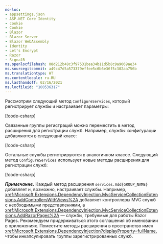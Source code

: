 ```yaml
---
no-loc:
- appsettings.json
- ASP.NET Core Identity
- cookie
- Cookie
- Blazor
- Blazor Server
- Blazor WebAssembly
- Identity
- Let's Encrypt
- Razor
- SignalR
ms.openlocfilehash: 08d212b48c3f97531bea34b11d5b8c9a9069ae34
ms.sourcegitcommit: a49c47d5a573379effee5c6b6e36f5c302aa756b
ms.translationtype: HT
ms.contentlocale: ru-RU
ms.lasthandoff: 02/16/2021
ms.locfileid: "100536317"
---
```

<a name="csc"></a>

Рассмотрим следующий метод `ConfigureServices`, который регистрирует службы и настраивает параметры:

[!code-csharp[](~/fundamentals/configuration/index/samples/3.x/ConfigSample/Startup2.cs?name=snippet)]

Связанные группы регистраций можно переместить в метод расширения для регистрации служб. Например, службы конфигурации добавляются в следующий класс:

[!code-csharp[](~/fundamentals/configuration/index/samples/3.x/ConfigSample/Options/MyConfigServiceCollectionExtensions.cs)]

Остальные службы регистрируются в аналогичном классе. Следующий метод `ConfigureServices` использует новые методы расширения для регистрации служб:

[!code-csharp[](~/fundamentals/configuration/index/samples/3.x/ConfigSample/Startup4.cs?name=snippet)]

**_Примечание._** Каждый метод расширения `services.Add{GROUP_NAME}` добавляет и, возможно, настраивает службы. Например, <xref:Microsoft.Extensions.DependencyInjection.MvcServiceCollectionExtensions.AddControllersWithViews%2A> добавляет контроллеры MVC служб с необходимыми представлениями, а <xref:Microsoft.Extensions.DependencyInjection.MvcServiceCollectionExtensions.AddRazorPages%2A> — службы, требуемые для работы Razor Pages. Рекомендуем придерживаться этого соглашения об именовании в приложениях. Поместите методы расширения в пространство имен <xref:Microsoft.Extensions.DependencyInjection?displayProperty=fullName>, чтобы инкапсулировать группы зарегистрированных служб.
